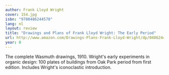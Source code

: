 ```yaml
---
author: Frank Lloyd Wright
cover: 154.jpg
isbn: "9780486244570"
lang: nl
layout: review
title: "Drawings and Plans of Frank Lloyd Wright: The Early Period"
url: http://www.amazon.com/Drawings-Plans-Frank-Lloyd-Wright/dp/0486244571?SubscriptionId=0VMG0VFGBMRWVRA58R02&tag=ldvd-20&linkCode=xm2&camp=2025&creative=165953&creativeASIN=0486244571
year: 0
---
```


The complete Wasmuth drawings, 1910. Wright's early experiments in organic design: 100 plates of buildings from Oak Park period from first edition. Includes Wright's iconoclastic introduction.
